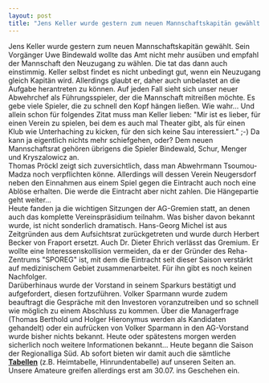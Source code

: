 ```yaml
---
layout: post
title: "Jens Keller wurde gestern zum neuen Mannschaftskapitän gewählt."
---
```


Jens Keller wurde gestern zum neuen Mannschaftskapitän gewählt. Sein Vorgänger Uwe Bindewald wollte das Amt nicht mehr ausüben und empfahl der Mannschaft den Neuzugang zu wählen. Die tat das dann auch einstimmig. Keller selbst findet es nicht unbedingt gut, wenn ein Neuzugang gleich Kapitän wird. Allerdings glaubt er, daher auch unbelastet an die Aufgabe herantreten zu können. Auf jeden Fall sieht sich unser neuer Abwehrchef als Führungsspieler, der die Mannschaft mitreißen möchte. Es gebe viele Spieler, die zu schnell den Kopf hängen ließen. Wie wahr... Und allein schon für folgendes Zitat muss man Keller lieben: "Mir ist es lieber, für einen Verein zu spielen, bei dem es auch mal Theater gibt, als für einen Klub wie Unterhaching zu kicken, für den sich keine Sau interessiert." ;-) Da kann ja eigentlich nichts mehr schiefgehen, oder? Dem neuen Mannschaftsrat gehören übrigens die Spieler Bindewald, Schur, Menger und Kryszalowicz an.  
Thomas Pröckl zeigt sich zuversichtlich, dass man Abwehrmann Tsoumou-Madza noch verpflichten könne. Allerdings will dessen Verein Neugersdorf neben den Einnahmen aus einem Spiel gegen die Eintracht auch noch eine Ablöse erhalten. Die werde die Eintracht aber nicht zahlen. Die Hängepartie geht weiter...  
Heute fanden ja die wichtigen Sitzungen der AG-Gremien statt, an denen auch das komplette Vereinspräsidium teilnahm. Was bisher davon bekannt wurde, ist nicht sonderlich dramatisch. Hans-Georg Michel ist aus Zeitgründen aus dem Aufsichtsrat zurückgetreten und wurde durch Herbert Becker von Fraport ersetzt. Auch Dr. Dieter Ehrich verlässt das Gremium. Er wollte eine Interessenskollision vermeiden, da er der Gründer des Reha-Zentrums "SPOREG" ist, mit dem die Eintracht seit dieser Saison verstärkt auf medizinischem Gebiet zusammenarbeitet. Für ihn gibt es noch keinen Nachfolger.  
Darüberhinaus wurde der Vorstand in seinem Sparkurs bestätigt und aufgefordert, diesen fortzuführen. Volker Sparmann wurde zudem beauftragt die Gespräche mit den Investoren voranzutreiben und so schnell wie möglich zu einem Abschluss zu kommen. Über die Managerfrage (Thomas Berthold und Holger Hieronymus werden als Kandidaten gehandelt) oder ein aufrücken von Volker Sparmann in den AG-Vorstand wurde bisher nichts bekannt. Heute oder spätestens morgen werden sicherlich noch weitere Informationen bekannt... Heute begann die Saison der Regionalliga Süd. Ab sofort bieten wir damit auch die sämtliche [**Tabellen**](http://www.eintracht-stats.de/content/tabellen/oberliga.shtml) (z.B. Heimtabelle, Hinrundentabelle) auf unseren Seiten an. Unsere Amateure greifen allerdings erst am 30.07. ins Geschehen ein.
